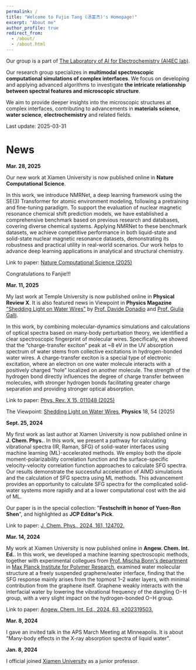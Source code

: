 ```yaml
---
permalink: /
title: "Welcome to Fujie Tang (汤富杰)'s Homepage!"
excerpt: "About me"
author_profile: true
redirect_from: 
  - /about/
  - /about.html
---
```

Our group is a part of [The Laboratory of AI for Electrochemistry (AI4EC lab)](https://ai4ec.ac.cn/). 

Our research group specializes in **multimodal spectroscopic computational simulations of complex interfaces**. We focus on developing and applying advanced algorithms to investigate **the intricate relationship between spectral features and microscopic structure**. 

We aim to provide deeper insights into the microscopic structures at complex interfaces, contributing to advancements in **materials science**, **water science**, **electrochemistry** and related fields.

Last update: 2025-03-31


News
======

**Mar. 28, 2025**

Our new work at Xiamen University is now published online in **Nature Computational Science**.

In this work, we introduce NMRNet, a deep learning framework using the SE(3) Transformer for atomic environment modeling, following a pretraining and fine-tuning paradigm. To support the evaluation of nuclear magnetic resonance chemical shift prediction models, we have established a comprehensive benchmark based on previous research and databases, covering diverse chemical systems. Applying NMRNet to these benchmark datasets, we achieve competitive performance in both liquid-state and solid-state nuclear magnetic resonance datasets, demonstrating its robustness and practical utility in real-world scenarios. Our work helps to advance deep learning applications in analytical and structural chemistry.

Link to paper: [Nature Computational Science (2025)](https://www.nature.com/articles/s43588-025-00783-z)

Congratulations to Fanjie!!!





**Mar. 11, 2025**

My last work at Temple University is now published online in **Physical Review X**. It is also featured news in Viewpoint in **Physics Magazine** ["Shedding Light on Water Wires"](https://physics.aps.org/articles/v18/54) by [Prof. Davide Donadio](https://physics.aps.org/authors/davide_donadio) and [Prof. Giulia Galli](https://physics.aps.org/authors/giulia_galli). 

In this work, by combining molecular-dynamics simulations and calculations of optical spectra based on many-body perturbation theory, we identified a clear spectroscopic fingerprint of molecular wires. Specifically, we showed that the “charge-transfer exciton” peak at ~8 eV in the UV absorption spectrum of water stems from collective excitations in hydrogen-bonded water wires. A charge-transfer exciton is a special type of electronic excitation, where an electron on one water molecule interacts with a positively charged “hole” localized on another molecule. The strength of the hydrogen bond directly influences the degree of charge transfer between molecules, with stronger hydrogen bonds facilitating greater charge separation and providing stronger optical absorption. 

Link to paper: [Phys. Rev. X 15, 011048 (2025)](https://journals.aps.org/prx/abstract/10.1103/PhysRevX.15.011048)

The Viewpoint: [Shedding Light on Water Wires](https://physics.aps.org/articles/v18/54), **Physics** 18, 54 (2025)



**Sept. 25, 2024**

My first work as last author at Xiamen University is now published online in **J. Chem. Phys.**.  In this work, we present a pathway for calculating vibrational spectra (IR, Raman, SFG) of solid-water interfaces using machine learning (ML)-accelerated methods. We employ both the dipole moment-polarizability correlation function and the surface-specific velocity-velocity correlation function approaches to calculate SFG spectra. Our results demonstrate the successful acceleration of AIMD simulations and the calculation of SFG spectra using ML methods. This advancement provides an opportunity to calculate SFG spectra for the complicated solid-water systems more rapidly and at a lower computational cost with the aid of ML.

Our paper is in the special collection: "**Festschrift in honor of Yuen-Ron Shen**", and highlighted as **JCP Editor's Pick**. 

Link to paper: [J. Chem. Phys., 2024, 161, 124702.](https://doi.org/10.1063/5.0230101)



**Mar. 14, 2024**

My work at Xiamen University is now published online in **Angew. Chem. Int. Ed.**. In this work, we developed a machine learning spectroscopic methods, together with experimental collegues from [Prof. Mischa Bonn's department](https://www.mpip-mainz.mpg.de/en/bonn) in [Max Planck Institute for Polymer Research](https://www.mpip-mainz.mpg.de/en/home), examined water molecular structure at a freely suspended graphene/water interface, finding that the SFG response mainly arises from the topmost 1–2 water layers, with minimal contribution from the graphene itself. Graphene weakly interacts with the interfacial water by lowering the vibrational frequency of the dangling O−H group, with a very slight impact on the hydrogen-bonded O−H group.

Link to paper: [Angew. Chem. Int. Ed., 2024, 63, e202319503.](https://doi.org/10.1002/anie.202319503)


**Mar. 8, 2024**

I gave an invited talk in the APS March Meeting at Minneapolis. It is about "Many-body effects in the X-ray absorption spectra of liquid water".


**Jan. 8, 2024**

I official joined [Xiamen University](https://www.xmu.edu.cn/) as a junior professor.


